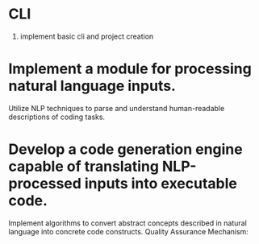 # CLI
1. implement basic cli and project creation

# Implement a module for processing natural language inputs.
Utilize NLP techniques to parse and understand human-readable descriptions of coding tasks.

# Develop a code generation engine capable of translating NLP-processed inputs into executable code.
Implement algorithms to convert abstract concepts described in natural language into concrete code constructs.
Quality Assurance Mechanism: